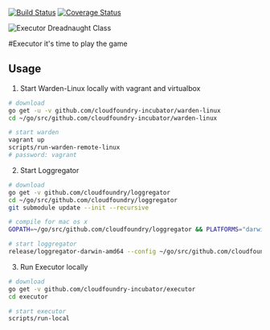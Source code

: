 [![Build Status](https://travis-ci.org/cloudfoundry-incubator/executor.svg?branch=master)](https://travis-ci.org/cloudfoundry-incubator/executor)
[![Coverage Status](https://coveralls.io/repos/cloudfoundry-incubator/executor/badge.png?branch=HEAD)](https://coveralls.io/r/cloudfoundry-incubator/executor?branch=HEAD)

![Executor Dreadnaught Class](http://img1.wikia.nocookie.net/__cb20130614094003/factpile/images/d/d9/Executor.jpg)

#Executor
it's time to play the game


## Usage
1) Start Warden-Linux locally with vagrant and virtualbox

```bash
# download
go get -u -v github.com/cloudfoundry-incubator/warden-linux
cd ~/go/src/github.com/cloudfoundry-incubator/warden-linux

# start warden
vagrant up
scripts/run-warden-remote-linux
# password: vagrant
```

2) Start Loggregator

```bash
# download
go get -v github.com/cloudfoundry/loggregator
cd ~/go/src/github.com/cloudfoundry/loggregator
git submodule update --init --recursive

# compile for mac os x
GOPATH=~/go/src/github.com/cloudfoundry/loggregator && PLATFORMS="darwin/amd64" bin/build-platforms

# start loggregator
release/loggregator-darwin-amd64 --config ~/go/src/github.com/cloudfoundry-incubator/executor/loggregator-config.json
```

3) Run Executor locally

```bash
# download
go get -v github.com/cloudfoundry-incubator/executor
cd executor

# start executor
scripts/run-local
```
